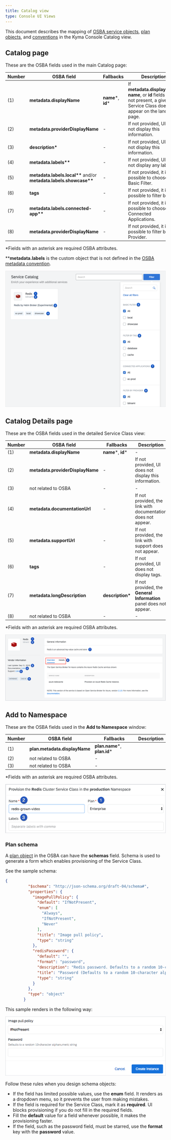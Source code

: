 ```yaml
---
title: Catalog view
type: Console UI Views
---
```


This document describes the mapping of [OSBA service objects](https://github.com/openservicebrokerapi/servicebroker/blob/v2.13/spec.md#service-objects), [plan objects](https://github.com/openservicebrokerapi/servicebroker/blob/v2.13/spec.md#plan-object), and [conventions](https://github.com/openservicebrokerapi/servicebroker/blob/v2.13/profile.md#service-metadata) in the Kyma Console Catalog view.

## Catalog page

These are the OSBA fields used in the main Catalog page:

| Number | OSBA field                        | Fallbacks  | Description                                                                                                                |
| ------ | --------------------------------- | ---------- | -------------------------------------------------------------------------------------------------------------------------- |
| (1)    | **metadata.displayName**              | **name***, **id***| If **metadata.displayName**, **name**, or **id** fields are not present, a given Service Class does not appear on the landing page. |
| (2)    | **metadata.providerDisplayName**      | -          | If not provided, UI does not display this information.                                                                     |
| (3)    | **description\***                     | -          | If not provided, UI does not display this information.                                                                     |
| (4)    | **metadata.labels\*\***               | -          | If not provided, UI does not display any labels.                                                                           |
| (5)    | **metadata.labels.local\*\*** and/or **metadata.labels.showcase\*\*** | - | If not provided, it is not possible to choose a Basic Filter.                                                 |
| (6)    | **tags**                              | -          | If not provided, it is not possible to filter by Tag.                                                                         |
| (7)    | **metadata.labels.connected-app\*\*** | -          | If not provided, it is not possible to choose Connected Applications.                                                          |
| (8)    | **metadata.providerDisplayName**      | -          | If not provided, it is not possible to filter by Provider.                                                                    |

\*Fields with an asterisk are required OSBA attributes.

\*\***metadata.labels** is the custom object that is not defined in the [OSBA metadata convention](https://github.com/openservicebrokerapi/servicebroker/blob/master/profile.md#service-metadata).

![alt text](./assets/catalog-page.png)

## Catalog Details page

These are the OSBA fields used in the detailed Service Class view:

| Number | OSBA field                   | Fallbacks      | Description                                                       |
| ------ | ---------------------------- | -------------- | ----------------------------------------------------------------- |
| (1)    | **metadata.displayName**         | **name***, **id***     | -                                                                 |
| (2)    | **metadata.providerDisplayName** | -              | If not provided, UI does not display this information.            |
| (3)    | not related to OSBA          | -              | -                                                                 |
| (4)    | **metadata.documentationUrl**    | -              | If not provided, the link with documentation does not appear.     |
| (5)    | **metadata.supportUrl**          | -              | If not provided, the link with support does not appear.           |
| (6)    | **tags**                         | -              | If not provided, UI does not display tags.                        |
| (7)    | **metadata.longDescription**     | **description\***  | If not provided, the **General Information** panel does not appear. |
| (8)    | not related to OSBA          | -              | -                                                                 |

\*Fields with an asterisk are required OSBA attributes.

![alt text](./assets/catalog-details-page.png 'Catalog Details')

## Add to Namespace

These are the OSBA fields used in the **Add to Namespace** window:

| Number | OSBA field                | Fallbacks            | Description |
| ------ | ------------------------- | -------------------- | ----------- |
| (1)    | **plan.metadata.displayName** | **plan.name***, **plan.id*** |             |
| (2)    | not related to OSBA       | -                    |             |
| (3)    | not related to OSBA       | -                    |             |

\*Fields with an asterisk are required OSBA attributes.

![alt text](./assets/add-to-namespace.png)

### Plan schema

A [plan object](https://github.com/openservicebrokerapi/servicebroker/blob/v2.13/spec.md#plan-object) in the OSBA can have the **schemas** field. Schema is used to generate a form which enables provisioning of the Service Class.

See the sample schema:

```json
{
          "$schema": "http://json-schema.org/draft-04/schema#",
          "properties": {
            "imagePullPolicy": {
              "default": "IfNotPresent",
              "enum": [
                "Always",
                "IfNotPresent",
                "Never"
              ],
              "title": "Image pull policy",
              "type": "string"
            },
            "redisPassword": {
              "default": "",
              "format": "password",
              "description": "Redis password. Defaults to a random 10-character alphanumeric string.",
              "title": "Password (Defaults to a random 10-character alphanumeric string)",
              "type": "string"
            }
          },
          "type": "object"
        }
```

This sample renders in the following way:

![alt text](./assets/schema-form.png)

Follow these rules when you design schema objects:

* If the field has limited possible values, use the **enum** field. It renders as a dropdown menu, so it prevents the user from making mistakes.
* If the field is required for the Service Class, mark it as **required**. UI blocks provisioning if you do not fill in the required fields.
* Fill the **default** value for a field whenever possible, it makes the provisioning faster.
* If the field, such as the password field, must be starred, use the **format** key with the **password** value.
